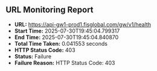 ## URL Monitoring Report

- **URL:** https://api-gw1-prod1.fisglobal.com/gw/v1/health
- **Start Time:** 2025-07-30T19:45:04.799317
- **End Time:** 2025-07-30T19:45:04.840870
- **Total Time Taken:** 0.041553 seconds
- **HTTP Status Code:** 403
- **Status:** Failure
- **Failure Reason:** HTTP Status Code: 403
